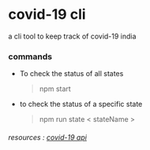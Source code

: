 # covid-19 cli

a cli tool to keep track of covid-19 india

### commands

- To check the status of all states
  > npm start
- to check the status of a specific state
  > npm run state < stateName >

###### resources : [covid-19 api](https://api.covid19india.org/)
